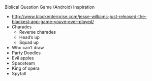 Biblical Question Game (Android)
Inspiration
- http://www.blackenterprise.com/jesse-williams-just-released-the-blackest-app-game-youve-ever-played/
- Charades
    - Reverse charades
    - Head’s up
    - Squad up
- Who can’t draw
- Party Doodles
- Evil apples
- Spaceteam
- King of opera
- Spyfall

